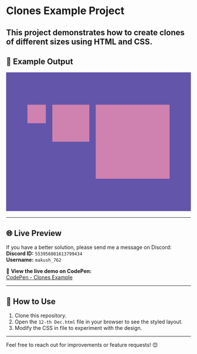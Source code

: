 # Сlones Example Project

This project demonstrates how to create clones of different sizes using HTML and CSS.
---

## 📸 Example Output

![Example](/12-th%20Dec/target_NY19hm6@2x.png)

---

## 🌐 Live Preview

If you have a better solution, please send me a message on Discord:  
**Discord ID:** `553956081613799434`  
**Username:** `makush_762`

🔗 **View the live demo on CodePen:**  
[CodePen - Сlones Example](https://codepen.io/Roman_762_/pen/xbKELyz)

---

## 🚀 How to Use

1. Clone this repository.
2. Open the `12-th Dec.html` file in your browser to see the styled layout.
3. Modify the CSS in file to experiment with the design.

---

Feel free to reach out for improvements or feature requests! 😊
